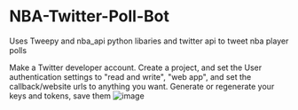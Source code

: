 # NBA-Twitter-Poll-Bot
Uses Tweepy and nba_api python libaries and twitter api to tweet nba player polls 

Make a Twitter developer account.
Create a project, and set the User authentication settings to "read and write", "web app", and set the callback/website urls to anything you want.
Generate or regenerate your keys and tokens, save them 
![image](https://github.com/alanw10/NBA-Twitter-Poll-Bot/assets/53495995/a16b0b88-4439-41a8-850e-51149ba7e7e7)
